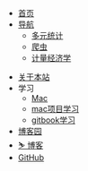 - [<span class="iconfont icon-book3"></span> 首页](https://xia0ya.github.io/note/)
- [<span class="iconfont icon-icon_fabu"></span> 导航](README.md)
  - [多元统计](README?id=MSA)
  - [爬虫](README?id=爬虫)
  - [计量经济学](README?id=计量经济学)
  
<!-- - [<span class="iconfont icon-lianjie"></span> 友链](about/Friends.md)   -->
- [<span class="iconfont icon-wodeguanzhu"></span> 关于本站](about/)
- <span class="iconfont icon-xiangkan"></span> 学习
  - [Mac](https://bytesfly.github.io/playground-macos/)
  - [mac项目学习](https://xia0ya.github.io/lmacWeb/)
  - [gitbook学习](https://xia0ya.github.io/MSABook/)
- [<span class="iconfont icon-csdn"></span> 博客园](https://www.cnblogs.com/xia0ya/)
- [⛷ 博客](https://xia0ya.github.io/)
- [<span class="iconfont icon-github1"></span> GitHub](https://github.com/xia0ya/note)






